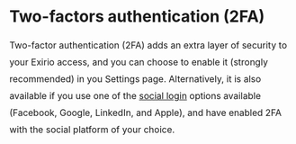 # Two-factors authentication (2FA)

<p style="margin-bottom: 0cm; margin-left: 0cm; font-size: 16px; font-family:  text-align: justify; line-height: 22.5pt;"><span dir="ltr" style="font-family:color:#183247;">Two-factor authentication (2FA) adds an extra layer of security to your Exirio access, and you can choose to enable it (strongly recommended) in you Settings page. Alternatively, it is also available if you use one of the <a href="https://support.exirio.com/en/support/solutions/articles/80000529183">social login</a> options available (Facebook, Google, LinkedIn, and Apple), and have enabled 2FA with the social platform of your choice.</span></p>